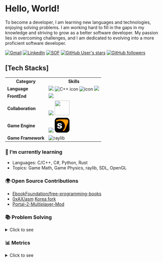 # Hello, World!

To become a developer, I am learning new languages and technologies, enjoying solving problems. I am working hard to fill in the gaps in my knowledge and striving to grow as a better software developer. My passion lies in overcoming challenges, and I am dedicated to evolving into a more proficient software developer.

[![Gmail](https://img.shields.io/badge/Gmail-d14836?style=flat&logo=Gmail&logoColor=white&link=mailto:parkdev640@gmail.com)](mailto:parkdev640@gmail.com)
[![LinkedIn](https://img.shields.io/badge/LinkedIn-blue?style=flat&logo=Linkedin&logoColor=white&link=https://www.linkedin.com/in/%EC%A7%84%ED%98%95-%EB%B0%95-a6aa71296/)](https://www.linkedin.com/in/%EC%A7%84%ED%98%95-%EB%B0%95-a6aa71296/)
[![SOF](https://img.shields.io/badge/-Stackoverflow-FE7A16?style=flat&logo=stack-overflow&logoColor=white)](https://stackoverflow.com/users/20819691/maldron)
[![GitHub User's stars](https://img.shields.io/github/stars/maldron0309?color=fafa2f&logo=github)](#)
[![GitHub followers](https://img.shields.io/github/followers/maldron0309?logo=github)](#)

<h2>[Tech Stacks]</h2>
<table>
  <tr>
    <th>Category</th>
    <th>Skills</th>
  </tr>
  <tr>
    <td><strong>Language</strong></td>
    <td>
      <div style="display: flex; align-items: center;">
        <div>
          <img src="https://skillicons.dev/icons?i=c" />
          <img src="https://techstack-generator.vercel.app/cpp-icon.svg" alt="C++ icon" style="width: 80px; height: 50px; margin-right: 0px; margin-bottom: 0px;" />
          <img src="https://techstack-generator.vercel.app/csharp-icon.svg" alt="icon" style="width: 80px; height: 50px; margin-right: 0px; margin-bottom: 0px;" />
          <img src="https://skillicons.dev/icons?i=py,rust,kotlin" />
        </div>
      </div>
    </td>
  </tr>
  <tr>
    <td><strong>FrontEnd</strong></td>
    <td><img src="https://skillicons.dev/icons?i=html,css,js,svelte" /></td>
  </tr>
  <tr>
    <td><strong>Collaboration</strong></td>
    <td>
      <img src="https://skillicons.dev/icons?i=git" />
      <img src="https://github.com/maldron0309/maldron0309/assets/103731019/8e749fcc-5a72-4c68-8ef0-793f149ceebb" width="48" height="48" />
    </td>
  </tr>
  <tr>
    <td><strong>Game Engine</strong></td>
    <td>
      <img src="https://skillicons.dev/icons?i=unity,godot,unreal" />
      <img src="https://raw.githubusercontent.com/maldron0309/maldron0309/main/assets/engine.png" width="48" height="48" alt="source engine" />
    </td>
  </tr>
  <tr>
    <td><strong>Game Framework</strong></td>
    <td><img src="https://github.com/maldron0309/maldron0309/assets/103731019/ee9000ed-d3d0-4a07-b89b-be0d1a8514e8" alt="raylib" />
    </td>
  </tr>
</table>

### 🌱 I’m currently learning
- Languages: C/C++, C#, Python, Rust
- Topics: Game Math, Game Physics, raylib, SDL, OpenGL


### 🌍 Open Source Contributions
- [EbookFoundation/free-programming-books](https://github.com/EbookFoundation/free-programming-books) 
- [0xAX/asm](https://github.com/0xAX/asm)   [Korea fork](https://github.com/maldron0309/asm/tree/korean)
- [Portal-2-Multiplayer-Mod](https://github.com/Portal-2-Multiplayer-Mod/Portal-2-Multiplayer-Mod)

### 📚 Problem Solving

<details>
<summary>Click to see</summary>

### CodeTree
[![codetree-maldron](https://banner.codetree.ai/v1/banner/maldron)](https://www.codetree.ai/profiles/maldron)

### Baek Joon
![Solved.ac Maldron](http://mazassumnida.wtf/api/v2/generate_badge?boj=maldron)   ![Maldron profile](http://mazandi.herokuapp.com/api?handle=maldron&theme=warm)
![Maldron](https://github-readme-solvedac.hyp3rflow.vercel.app/api/?handle=maldron)

### CodeForces
![CodeForces Stats](https://raw.githubusercontent.com/maldron0309/cf-stats/main/output/light_card.svg)
[![CodeForces Profile](https://cf.leed.at?id=Maldron)](https://codeforces.com/profile/{Maldron) 

### LeetCode
<img height="300px" src="https://leetcard.jacoblin.cool/maldron0309?theme=light&font=Karma&ext=heatmap" />

</details>

### 📊 Metrics
<details>
<summary>Click to see</summary>

<div align="center">
  
![Metrics](./github-metrics.svg)

</div>

</details>
